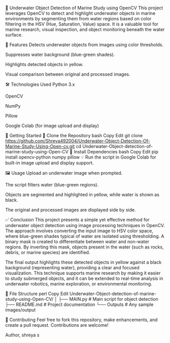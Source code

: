 🌊 Underwater Object Detection of Marine Study using OpenCV This project leverages OpenCV to detect and highlight underwater objects in marine environments by segmenting them from water regions based on color filtering in the HSV (Hue, Saturation, Value) space. It is a valuable tool for marine research, visual inspection, and object monitoring beneath the water surface.

📌 Features Detects underwater objects from images using color thresholds.

Suppresses water background (blue-green shades).

Highlights detected objects in yellow.

Visual comparison between original and processed images.

🛠 Technologies Used Python 3.x

OpenCV

NumPy

Pillow

Google Colab (for image upload and display)

🚀 Getting Started 📁 Clone the Repository bash Copy Edit git clone https://github.com/Shreya492004/Underwater-Object-Detection-Of-Marine-Study-Using-Open-cv.git cd Underwater-Object-detection-of-marine-study-using-Open-CV 🔧 Install Dependencies bash Copy Edit pip install opencv-python numpy pillow 💡 Run the script in Google Colab for built-in image upload and display support.

🖼 Usage Upload an underwater image when prompted.

The script filters water (blue-green regions).

Objects are segmented and highlighted in yellow, while water is shown as black.

The original and processed images are displayed side by side.

✅ Conclusion This project presents a simple yet effective method for underwater object detection using image processing techniques in OpenCV. The approach involves converting the input image to HSV color space, where blue-green shades typical of water are isolated using thresholding. A binary mask is created to differentiate between water and non-water regions. By inverting this mask, objects present in the water (such as rocks, debris, or marine species) are identified.

The final output highlights these detected objects in yellow against a black background (representing water), providing a clear and focused visualization. This technique supports marine research by making it easier to study submerged objects, and it can be extended to real-time analysis in underwater robotics, marine exploration, or environmental monitoring.

📂 File Structure perl Copy Edit Underwater-Object-detection-of-marine-study-using-Open-CV/ │ ├── MAIN.py # Main script for object detection ├── README.md # Project documentation └── Outputs # Any sample images/output

🤝 Contributing Feel free to fork this repository, make enhancements, and create a pull request. Contributions are welcome!

Author, shreya s
